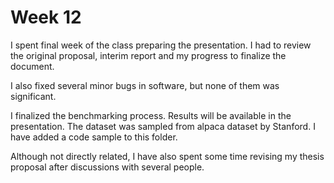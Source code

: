 # Week 12
I spent final week of the class preparing the presentation. I had to review the original proposal, interim report and my progress to finalize the document.  

I also fixed several minor bugs in software, but none of them was significant.  

I finalized the benchmarking process. Results will be available in the presentation.  The dataset was sampled from alpaca dataset by Stanford. I have added a code sample to this folder.  

Although not directly related, I have also spent some time revising my thesis proposal after discussions with several people.  


